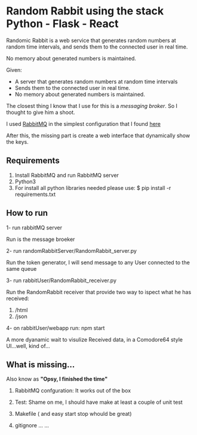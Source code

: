 # Random Rabbit using the stack Python - Flask - React

Randomic Rabbit is a web service that generates random numbers at random time intervals, and sends them to the connected user in real time.

No memory about generated numbers is maintained.

Given:

- A server that generates random numbers at random time intervals
- Sends them to the connected user in real time. 
- No memory about generated numbers is maintained.


The closest thing I know that I use for this is a _messaging broker_. So I thought to give him a shoot.

I used [RabbitMQ](https://www.rabbitmq.com) in the simplest configuration that I found [here](https://www.rabbitmq.com/tutorials/tutorial-one-python.html)

After this, the missing part is create a web interface that dynamically show the keys.

## Requirements
1. Install RabbitMQ and run RabbitMQ server
2. Python3
3. For install all python libraries needed please use:
$ pip install -r requirements.txt

## How to run

1- run rabbitMQ server  

Run is the message broeker 

2- run randomRabbitServer/RandomRabbit_server.py 

Run the token generator, I will send message to any User connected to the same queue 

3- run rabbitUser/RandomRabbit_receiver.py

Run the RandomRabbit receiver that provide two way to ispect what he has received:
1) /html
2) /json

4- on rabbitUser/webapp run: npm start

A more dyanamic wait to visulize Received data, in a Comodore64 style UI...well, kind of...


## What is missing...
Also know as __"Opsy, I finished the time"__

1. RabbitMQ confguration: It works out of the box

2. Test: Shame on me, I should have make at least a couple of unit test

2. Makefile ( and easy start stop whould be great)

3. gitignore ... ... 
